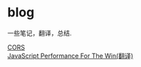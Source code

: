 # blog
一些笔记，翻译，总结.

[CORS](2016/CORS.md)  
[JavaScript Performance For The Win(翻译)](2016/javascript-performance.md)
